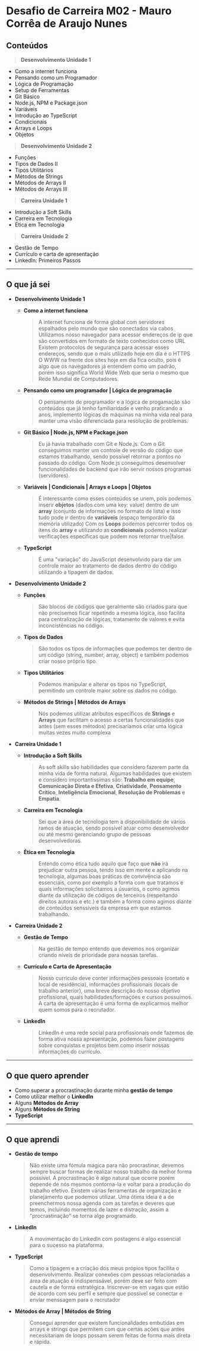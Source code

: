 # Desafio de Carreira M02 - Mauro Corrêa de Araujo Nunes

## Conteúdos

> **Desenvolvimento Unidade 1**
- Como a internet funciona
- Pensando como um Programador
- Lógica de Programação
- Setup de Ferramentas
- Git Básico
- Node.js, NPM e Package.json
- Variáveis
- Introdução ao TypeScript
- Condicionais
- Arrays e Loops
- Objetos

> **Desenvolvimento Unidade 2**
- Funções
- Tipos de Dados II
- Tipos Utilitários
- Métodos de Strings
- Métodos de Arrays II
- Métodos de Arrays III

> **Carreira Unidade 1**
- Introdução a Soft Skills
- Carreira em Tecnologia
- Ética em Tecnologia

> **Carreira Unidade 2**
- Gestão de Tempo
- Currículo e carta de apresentação
- LinkedIn: Primeiros Passos
<hr/>

## O que já sei

- **Desenvolvimento Unidade 1**
   - **Como a internet funciona**
       > A internet funciona de forma global com servidores espalhados pelo mundo que são conectados via cabos
       > Utilizamos nosso navegador para acessar endereços de ip que são convertidos em formato de texto conhecidos como URL
       > Existem protocolos de segurança para acessar esses endereços, sendo que o mais utilizado hoje em dia é o HTTPS
       > O WWW na frente dos sites hoje em dia fica oculto, pois é algo que os navegadores já entendem como um padrão, porém
       > isso significa World Wide Web que seria o mesmo que Rede Mundial de Computadores.
  - **Pensando como um programador | Lógica de programação**
     > O pensamento de programador e a lógica de progamação são conteúdos que já tenho familiaridade e venho praticando
     > a anos, implemento lógicas de máquinas na minha vida real para manter uma visão diferenciada para resolução de problemas.
  - **Git Básico | Node.js, NPM e Package.json**
     > Eu já havia trabalhado com Git e Node.js.
     > Com o Git conseguimos manter um controle de versão do código que estamos trabalhando, sendo possível retornar a pontos no passado do código.
     > Com Node.js conseguimos desenvolver funcionalidades de backend que irão servir nossos programas (servidores).
  - **Variáveis | Condicionais | Arrays e Loops | Objetos**
     > É interessante como esses conteúdos se unem, pois podemos inserir **objetos** (dados com uma key: value) dentro de um **array** (conjunto de informações no formato de lista) e isso tudo pode ir dentro de **variáveis** (espaço temporário da memória utilizado)
     > Com os **Loops** podemos percorrer todos os itens do **array** e utilizando as **condicionais** podemos realizar verificações específicas que podem nos retornar true|false.
  - **TypeScript**
     > É uma "variação" do JavaScript desenvolvido para dar um controle maior ao tratamento de dados dentro do código utilizando a tipagem de dados.

- **Desenvolvimento Unidade 2**
     - **Funções**
       > São blocos de códigos que geralmente são criados para que não precisemos ficar repetindo a mesma lógica, isso facilita para centralização de lógicas, tratamento de valores e evita inconcistências no código.
     - **Tipos de Dados**
       > São todos os tipos de informações que podemos ter dentro de um código (string, number, array, object) e também podemos criar nosso próprio tipo.
     - **Tipos Utilitários**
       > Podemos manipular e alterar os tipos no TypeScript, permitindo um controle maior sobre os dados no código.
     - **Métodos de Strings | Métodos de Arrays**
       > Nós podemos utilizar atributos específicos de **Strings** e **Arrays** que facilitam o acesso a certas funcionalidades que antes (sem esses métodos) precisariamos criar uma lógica muitas vezes muito complexa
  
- **Carreira Unidade 1**
     - **Introdução a Soft Skills**
       > As soft skills são habilidades que considero fazerem parte da minha vida de forma natural.
       > Algumas habilidades que existem e considero importantissímas são: **Trabalho em equipe**, **Comunicação Direta e Efetiva**, **Criatividade**, **Pensamento Crítico**, **Inteligência Emocional**, **Resolução de Problemas** e **Empatia**.
     - **Carreira em Tecnologia**
       > Sei que a área de tecnologia tem a disponibilidade de vários ramos de atuação, sendo possível atuar como desenvolvedor ou até mesmo gerenciando grupo de pessoas desenvolvedoras.
    - **Ética em Tecnologia**
      >Entendo como ética tudo aquilo que faço que **não** irá prejudicar outra pessoa, tendo isso em mente e aplicando na tecnologia, algumas boas práticas de convivência são essenciais, como por exemplo a forma com que tratamos e quais informações solicitamos a úsuarios, o como agimos diante da utilização de códigos de terceiros (respeitando direitos autorais e etc.) e também a forma como agimos diante de conteúdos senssiveis da empresa em que estamos trabalhando.
- **Carreira Unidade 2**
  - **Gestão de Tempo**
     >Na gestão de tempo entendo que devemos nos organizar criando níveis de prioridade para nossas tarefas.
  - **Currículo e Carta de Apresentação**
    > Nosso currículo deve conter informações pessoais (contato e local de residência), informações profissionais (locais de trabalho anterior), uma breve descrição do nosso objetivo profissional, quais habilidades/formações e cursos possuimos.
    > A carta de apresentação é uma forma de explicarmos melhor quem somos para o recrutador.
  - **LinkedIn**
    > LinkedIn é uma rede social para profissionais onde fazemos de forma ativa nossa apresentação, podemos fazer postagens sobre conquistas e projetos bem como inserir nossas informações do currículo.
<hr/>

## O que quero aprender
   - Como superar a procrastinação durante minha **gestão de tempo**
   - Como utilizar melhor o **LinkedIn**
   - Alguns **Métodos de Array**
   - Alguns **Métodos de String**
   - **TypeScript**
<hr/>

## O que aprendi
   - **Gestão de tempo**
     > Não existe uma fómula mágica para não procrastinar, devemos sempre buscar formas de realizar nosso trabalho da melhor forma possível.
     > A procrastinação é algo natural que ocorre porém depende de nós mesmos contorna-la e voltar para a produção do trabalho efetivo.
     > Existem várias ferramentas de organização e planejamento que podemos utilizar.
     > Uma ótima ideia é a de preenchermos nossa agenda com as tarefas e deveres que temos, incluindo momentos de lazer e distração, assim a "procrastinação" se torna algo programado.
  - **LinkedIn**
    > A movimentação do LinkedIn com postagens é algo essencial para o sucesso na plataforma.
  - **TypeScript**
    > Como a tipagem e a criação dos meus própios tipos facilita o desenvolvimento.
    > Realizar conexões com pessoas relacionadas a área de atuação é indispenssável, porém deve ser feito com cautela e de forma estratégica.
    > Inscrever-se em vagas que estão de acordo com seu perfil e sempre que possível se conectar e enviar menssagem para o recrutador
  - **Métodos de Array | Métodos de String**
    > Consegui aprender que existem funcionalidades embutidas em arrays e strings que permitem com que certas ações que antes necessitariam de loops possam serem feitas de forma mais direta e rápida.
